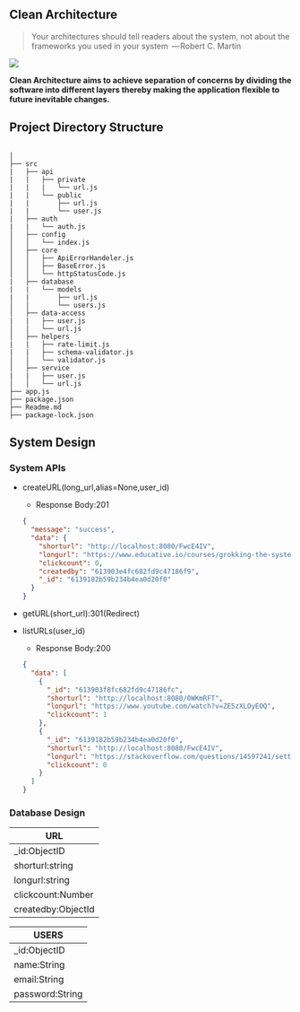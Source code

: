 ## Clean Architecture

> Your architectures should tell readers about the system, not about the frameworks you used in your system  
> — Robert C. Martin

<img src="https://blog.cleancoder.com/uncle-bob/images/2012-08-13-the-clean-architecture/CleanArchitecture.jpg">

**Clean Architecture aims to achieve separation of concerns by dividing the software into different layers thereby making the application
flexible to future inevitable changes.**

## Project Directory Structure

```

│
├── src
|   ├── api
|   |   ├── private
|   |   |   └── url.js
|   |   └── public
|   |       ├── url.js
|   |       └── user.js
|   ├── auth
|   |   └── auth.js
│   ├── config
│   │   └── index.js
│   ├── core
│   │   ├── ApiErrorHandeler.js
│   │   ├── BaseError.js
│   │   └── httpStatusCode.js
|   ├── database
|   |   └── models
|   |       ├── url.js
│   │       └── users.js
│   ├── data-access
|   |   ├── user.js
│   │   └── url.js
│   ├── helpers
|   |   ├── rate-limit.js
|   |   ├── schema-validator.js
│   │   └── validator.js
│   ├── service
|   |   ├── user.js
│   │   └── url.js
├── app.js
├── package.json
├── Readme.md
├── package-lock.json

```

## System Design

### System APIs

- createURL(long_url,alias=None,user_id)
  - Response Body:201
  ```json
  {
    "message": "success",
    "data": {
      "shorturl": "http://localhost:8080/FwcE4IV",
      "longurl": "https://www.educative.io/courses/grokking-the-system-design-interview/m2ygV4E81AR",
      "clickcount": 0,
      "createdby": "613903e4fc682fd9c47186f9",
      "_id": "6139182b59b234b4ea0d20f0"
    }
  }
  ```
- getURL(short_url):301(Redirect)

- listURLs(user_id)
  - Response Body:200
  ```json
  {
    "data": [
      {
        "_id": "613903f8fc682fd9c47186fc",
        "shorturl": "http://localhost:8080/0WKmRFT",
        "longurl": "https://www.youtube.com/watch?v=ZE5zXLOyEOQ",
        "clickcount": 1
      },
      {
        "_id": "6139182b59b234b4ea0d20f0",
        "shorturl": "http://localhost:8080/FwcE4IV",
        "longurl": "https://stackoverflow.com/questions/14597241/setting-expiry-time-for-a-collection-in-mongodb-using-mongoose",
        "clickcount": 0
      }
    ]
  }
  ```
### Database Design 

|URL|                       
|--------|                  
|_id:ObjectID|               
|shorturl:string|            
|longurl:string|             
|clickcount:Number|          
|createdby:ObjectId|

|USERS|
|--------|
|_id:ObjectID|
|name:String|  
|email:String|
|password:String|
